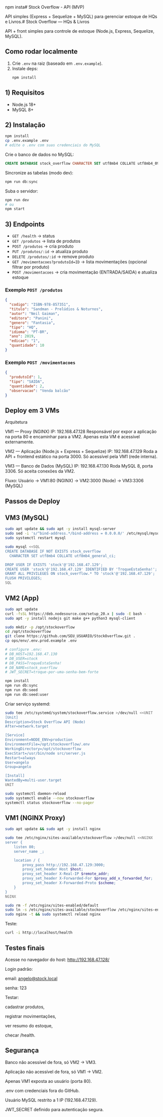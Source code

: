 npm insta# Stock Overflow - API (MVP)

API simples (Express + Sequelize + MySQL) para gerenciar estoque de HQs e Livros.# Stock Overflow — HQs & Livros

API + front simples para controle de estoque (Node.js, Express, Sequelize, MySQL).

## Como rodar localmente
1. Crie `.env` na raiz (baseado em `.env.example`).
2. Instale deps:
   ```bash
   npm install

## 1) Requisitos
- Node.js 18+
- MySQL 8+

## 2) Instalação
```bash
npm install
cp .env.example .env
# edite o .env com suas credenciais do MySQL
```

Crie o banco de dados no MySQL:
```sql
CREATE DATABASE stock_overflow CHARACTER SET utf8mb4 COLLATE utf8mb4_0900_ai_ci;
```

Sincronize as tabelas (modo dev):
```bash
npm run db:sync
```

Suba o servidor:
```bash
npm run dev
# ou
npm start
```

## 3) Endpoints
- `GET /health` → status
- `GET /produtos` → lista de produtos
- `POST /produtos` → cria produto
- `PUT /produtos/:id` → atualiza produto
- `DELETE /produtos/:id` → remove produto
- `GET /movimentacoes?produtoId=ID` → lista movimentações (opcional filtrar por produto)
- `POST /movimentacoes` → cria movimentação (ENTRADA/SAIDA) e atualiza estoque

### Exemplo `POST /produtos`
```json
{
  "codigo": "ISBN-978-857351",
  "titulo": "Sandman - Prelúdios & Noturnos",
  "autor": "Neil Gaiman",
  "editora": "Panini",
  "genero": "Fantasia",
  "tipo": "HQ",
  "idioma": "PT-BR",
  "ano": 2019,
  "edicao": "1",
  "quantidade": 10
}
```

### Exemplo `POST /movimentacoes`
```json
{
  "produtoId": 1,
  "tipo": "SAIDA",
  "quantidade": 2,
  "observacao": "Venda balcão"
}
```

## Deploy em 3 VMs
Arquitetura

VM1 — Proxy (NGINX)
IP: 192.168.47.128
Responsável por expor a aplicação na porta 80 e encaminhar para a VM2.
Apenas esta VM é acessível externamente.

VM2 — Aplicação (Node.js + Express + Sequelize)
IP: 192.168.47.129
Roda a API + frontend estático na porta 3000.
Só acessível pela VM1 (rede interna).

VM3 — Banco de Dados (MySQL)
IP: 192.168.47.130
Roda MySQL 8, porta 3306.
Só aceita conexões da VM2.

Fluxo:
Usuário → VM1:80 (NGINX) → VM2:3000 (Node) → VM3:3306 (MySQL)

## Passos de Deploy
## VM3 (MySQL)
```bash
sudo apt update && sudo apt -y install mysql-server
sudo sed -i 's/^bind-address.*/bind-address = 0.0.0.0/' /etc/mysql/mysql.conf.d/mysqld.cnf
sudo systemctl restart mysql

sudo mysql <<SQL
CREATE DATABASE IF NOT EXISTS stock_overflow
  CHARACTER SET utf8mb4 COLLATE utf8mb4_general_ci;

DROP USER IF EXISTS 'stock'@'192.168.47.129';
CREATE USER 'stock'@'192.168.47.129' IDENTIFIED BY 'TroqueEstaSenha!';
GRANT ALL PRIVILEGES ON stock_overflow.* TO 'stock'@'192.168.47.129';
FLUSH PRIVILEGES;
SQL
```

## VM2 (App)
```bash
sudo apt update
curl -fsSL https://deb.nodesource.com/setup_20.x | sudo -E bash -
sudo apt -y install nodejs git make g++ python3 mysql-client

sudo mkdir -p /opt/stockoverflow
cd /opt/stockoverflow
git clone https://github.com/SEU_USUARIO/StockOverflow.git .
cp ops/env/.env.prod.example .env

# configure .env:
# DB_HOST=192.168.47.130
# DB_USER=stock
# DB_PASS=TroqueEstaSenha!
# DB_NAME=stock_overflow
# JWT_SECRET=troque-por-uma-senha-bem-forte

npm install
npm run db:sync
npm run db:seed
npm run db:seed:user
```
Criar serviço systemd:
```bash
sudo tee /etc/systemd/system/stockoverflow.service >/dev/null <<UNIT
[Unit]
Description=Stock Overflow API (Node)
After=network.target

[Service]
Environment=NODE_ENV=production
EnvironmentFile=/opt/stockoverflow/.env
WorkingDirectory=/opt/stockoverflow
ExecStart=/usr/bin/node src/server.js
Restart=always
User=angelo
Group=angelo

[Install]
WantedBy=multi-user.target
UNIT

sudo systemctl daemon-reload
sudo systemctl enable --now stockoverflow
systemctl status stockoverflow --no-pager
```

## VM1 (NGINX Proxy)
```bash
sudo apt update && sudo apt -y install nginx

sudo tee /etc/nginx/sites-available/stockoverflow >/dev/null <<NGINX
server {
    listen 80;
    server_name _;

    location / {
        proxy_pass http://192.168.47.129:3000;
        proxy_set_header Host $host;
        proxy_set_header X-Real-IP $remote_addr;
        proxy_set_header X-Forwarded-For $proxy_add_x_forwarded_for;
        proxy_set_header X-Forwarded-Proto $scheme;
    }
}
NGINX

sudo rm -f /etc/nginx/sites-enabled/default
sudo ln -s /etc/nginx/sites-available/stockoverflow /etc/nginx/sites-enabled/stockoverflow
sudo nginx -t && sudo systemctl reload nginx
```
Teste:
```bash
curl -i http://localhost/health
```

## Testes finais

Acesse no navegador do host:
 http://192.168.47.128/

Login padrão:

email: angelo@stock.local

senha: 123

Testar:

cadastrar produtos,

registrar movimentações,

ver resumo do estoque,

checar /health.

## Segurança

Banco não acessível de fora, só VM2 → VM3.

Aplicação não acessível de fora, só VM1 → VM2.

Apenas VM1 exposta ao usuário (porta 80).

.env com credenciais fora do GitHub.

Usuário MySQL restrito a 1 IP (192.168.47.129).

JWT_SECRET definido para autenticação segura.
